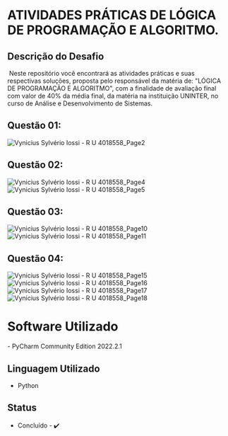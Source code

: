 # ATIVIDADES PRÁTICAS DE LÓGICA DE PROGRAMAÇÃO E ALGORITMO.

## Descrição do Desafio

​	Neste repositório você encontrará as atividades práticas e suas respectivas soluções, proposta pelo responsável da matéria de: "LÓGICA DE PROGRAMAÇÃO E ALGORITMO", com a finalidade de avaliação final com valor de 40% da média final,  da matéria na instituição UNINTER, no curso de Análise e Desenvolvimento de Sistemas.

## Questão 01:

![Vynicius Sylvério Iossi - R U 4018558_Page2](https://user-images.githubusercontent.com/100815122/190940211-0af9841c-197e-48aa-b55e-07f352541c08.png)

## Questão 02:

![Vynicius Sylvério Iossi - R U 4018558_Page4](https://user-images.githubusercontent.com/100815122/190940214-7404b2ba-a63e-4d7c-8e0d-30c28b201f19.png)
![Vynicius Sylvério Iossi - R U 4018558_Page5](https://user-images.githubusercontent.com/100815122/190940216-1d0d53a6-d6a5-4c67-959b-e0c939fbc349.png)

## Questão 03:

![Vynicius Sylvério Iossi - R U 4018558_Page10](https://user-images.githubusercontent.com/100815122/190940222-0678a238-e2e8-475f-8f6d-8e7a65708dac.png)
![Vynicius Sylvério Iossi - R U 4018558_Page11](https://user-images.githubusercontent.com/100815122/190940223-26ea56aa-a2c4-4ab5-aa4b-9025c5d297f4.png)

## Questão 04:

![Vynicius Sylvério Iossi - R U 4018558_Page15](https://user-images.githubusercontent.com/100815122/190940225-7768b9ce-ca26-4b14-bd9d-bfe063666a79.png)
![Vynicius Sylvério Iossi - R U 4018558_Page16](https://user-images.githubusercontent.com/100815122/190940226-f31393f6-40d1-4b3a-8dac-b4f9ee2314dd.png)
![Vynicius Sylvério Iossi - R U 4018558_Page17](https://user-images.githubusercontent.com/100815122/190940228-9694bbf6-f6df-42bb-8f6c-98c46c841b00.png)
![Vynicius Sylvério Iossi - R U 4018558_Page18](https://user-images.githubusercontent.com/100815122/190940230-8ed1470a-0304-433a-9395-1eb2b3734554.png)

# Software Utilizado

\- PyCharm Community Edition 2022.2.1

## Linguagem Utilizado

- Python

## Status

- Concluído - ✔️

